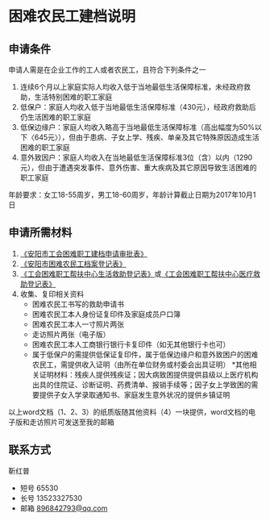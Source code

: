 # 困难农民工建档说明

## 申请条件
申请人需是在企业工作的工人或者农民工，且符合下列条件之一  
1. 连续6个月以上家庭实际人均收入低于当地最低生活保障标准，未经政府救助，生活特别困难的职工家庭
2. 低保户：家庭人均收入低于当地最低生活保障标准（430元），经政府救助后仍生活困难的职工家庭
3. 低保边缘户：家庭人均收入略高于当地最低生活保障标准（高出幅度为50%以下〈645元〉），但由于患病、子女上学、残疾、单亲及其它特殊原因造成生活困难的职工家庭
4. 意外致因户：家庭人均收入在当地最低生活保障标准3位（含）以内（1290元），但由于遭遇突发事件、意外伤害、重大疾病及其它原因导致生活困难的职工家庭

年龄要求：女工18-55周岁，男工18-60周岁，年龄计算截止日期为2017年10月1日

## 申请所需材料
1. [《安阳市工会困难职工建档申请审批表》](../../../raw/master/困难农民工帮扶/安阳市困难职工（农民工）建档申请审批表.docx)
2. [《安阳市困难农民工档案登记表》](../../../raw/master/困难农民工帮扶/困难农民工档案表格.doc)
3. [《工会困难职工帮扶中心生活救助登记表》](../../../raw/master/困难农民工帮扶/生活救助登记表.doc)或[《工会困难职工帮扶中心医疗救助登记表》](../../../raw/master/困难农民工帮扶/医疗救助登记表.doc)
4. 收集、复印相关资料
	* 困难农民工书写的救助申请书
	* 困难农民工本人身份证复印件及家庭成员户口簿
	* 困难农民工本人一寸照片两张
	* 走访照片两张（电子版）
	* 困难农民工本人工商银行银行卡复印件（如无其他银行卡也可）
	* 属于低保户的需提供低保证复印件，属于低保边缘户和意外致困户的困难农民工，需提供收入证明（由所在单位财务或村委会出具证明）
	*其他相关证明材料：残疾人提供残疾证；因大病致困提供提供县级以上医疗机构出具的住院证、诊断证明、药费清单、报销手续等；因子女上学致困的需要提供子女入学录取通知书、家庭发生意外状况的提供乡镇证明

以上word文档（1、2、3）的纸质版随其他资料（4）一块提供，word文档的电子版和走访照片可发送至我的邮箱

## 联系方式
靳红普
* 短号 65530
* 长号 13523327530
* 邮箱 896842793@qq.com
